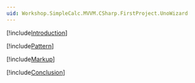 ```yaml
---
uid: Workshop.SimpleCalc.MVVM.CSharp.FirstProject.UnoWizard
---
```

[!include[Introduction](../../Wizard/Intro.md)]

[!include[Pattern](../../Resources/MVVM/Wizard.md)]

[!include[Markup](../../Resources/CSharp/Wizard.md)]

[!include[Conclusion](../../Wizard/Conclusion.md)]